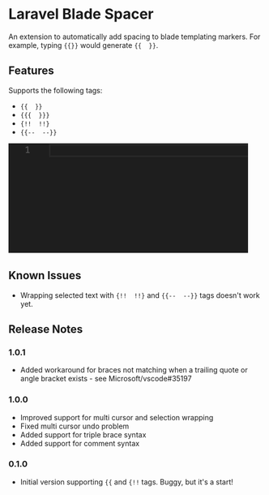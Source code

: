 # Laravel Blade Spacer

An extension to automatically add spacing to blade templating markers. 
For example, typing `{{}}` would generate `{{  }}`.

## Features
Supports the following tags:
- `{{  }}`
- `{{{  }}}`
- `{!!  !!}`
- `{{--  --}}`

![Extension Preview](img/preview.gif)

## Known Issues
 - Wrapping selected text with `{!!  !!}` and `{{--  --}}` tags doesn't work yet. 

## Release Notes

### 1.0.1
- Added workaround for braces not matching when a trailing quote or angle bracket exists - see Microsoft/vscode#35197

### 1.0.0
- Improved support for multi cursor and selection wrapping
- Fixed multi cursor undo problem
- Added support for triple brace syntax
- Added support for comment syntax

### 0.1.0
- Initial version supporting `{{` and `{!!` tags. Buggy, but it's a start!

